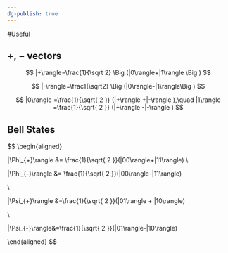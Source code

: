 ```yaml
---
dg-publish: true
---
```

#Useful 
## $+$, $-$ vectors

$$ |+\rangle=\frac{1}{\sqrt 2} \Big (|0\rangle+|1\rangle \Big ) $$

$$ |-\rangle=\frac1{\sqrt2} \Big (|0\rangle-|1\rangle\Big ) $$

$$
|0\rangle =\frac{1}{\sqrt{ 2 }} (|+\rangle +|-\rangle ),\quad |1\rangle =\frac{1}{\sqrt{ 2 }} (|+\rangle -|-\rangle  )
$$
## Bell States

$$
\begin{aligned}

|\Phi_{+}\rangle &= \frac{1}{\sqrt{ 2 }}(|00\rangle+|11\rangle)
\\

|\Phi_{-}\rangle &= \frac{1}{\sqrt{ 2 }}(|00\rangle-|11\rangle)

\\

|\Psi_{+}\rangle &=\frac{1}{\sqrt{ 2 }}(|01\rangle + |10\rangle)

\\

|\Psi_{-}\rangle&=\frac{1}{\sqrt{ 2 }}(|01\rangle-|10\rangle)

\end{aligned}
$$

